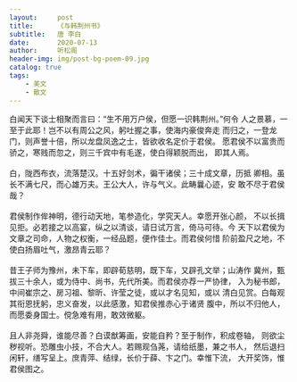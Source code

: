 ```yaml
---
layout:     post
title:      《与韩荆州书》
subtitle:   唐 李白
date:       2020-07-13
author:     听松阁
header-img: img/post-bg-poem-09.jpg
catalog: true
tags:
    - 美文
    - 散文
---
```


白闻天下谈士相聚而言曰：“生不用万户侯，但愿一识韩荆州。”何令
人之景慕，一至于此耶！岂不以有周公之风，躬吐握之事，使海内豪俊奔走
而归之，一登龙门，则声誉十倍，所以龙盘凤逸之士，皆欲收名定价于君侯。
愿君侯不以富贵而骄之，寒贱而忽之，则三千宾中有毛遂，使白得颖脱而出，
即其人焉。
<br><br>
白，陇西布衣，流落楚汉。十五好剑术，徧干诸侯；三十成文章，历抵
卿相。虽长不满七尺，而心雄万夫。王公大人，许与气义。此畴曩心迹，安
敢不尽于君侯哉？
<br><br>
君侯制作侔神明，德行动天地，笔参造化，学究天人。幸愿开张心颜，
不以长揖见拒。必若接之以高宴，纵之以清谈，请日试万言，倚马可待。今
天下以君侯为文章之司命，人物之权衡，一经品题，便作佳士。而君侯何惜
阶前盈尺之地，不使白扬眉吐气，激昂青云耶？
<br><br>
昔王子师为豫州，未下车，即辟荀慈明，既下车，又辟孔文举；山涛作
冀州，甄拔三十余人，或为侍中、尚书，先代所美。而君侯亦荐一严协律，
入为秘书郎，中间崔宗之、房习祖、黎昕、许莹之徒，或以才名见知，或以
清白见赏。白每观其衔恩抚躬，忠义奋发，以此感激，知君侯推赤心于诸贤
腹中，所以不归他人，而愿委身国士。傥急难有用，敢效微躯。
<br><br>
且人非尧舜，谁能尽善？白谟猷筹画，安能自矜？至于制作，积成卷轴，
则欲尘秽视听。恐雕虫小技，不合大人。若赐观刍荛，请给纸墨，兼之书人，
然后退扫闲轩，缮写呈上。庶青萍、结绿，长价于薛、卞之门。幸惟下流，
大开奖饰，惟君侯图之。
